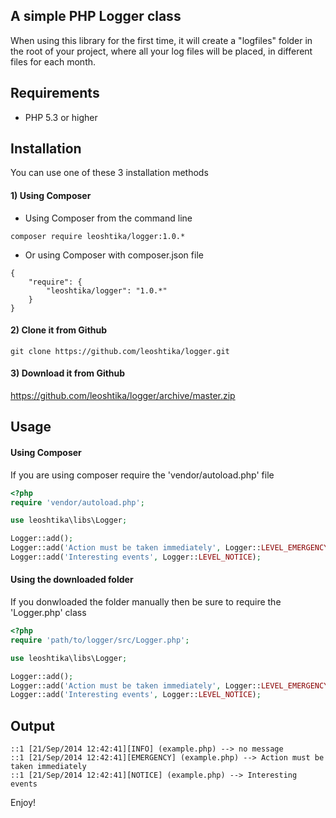 A simple PHP Logger class
--------
When using this library for the first time, it will create a "logfiles" folder in the root of your project, where all your log files will be placed, in different files for each month.


## Requirements
- PHP 5.3 or higher


## Installation
You can use one of these 3 installation methods

#### 1) Using Composer
- Using Composer from the command line
```
composer require leoshtika/logger:1.0.*
```

- Or using Composer with composer.json file
```
{
    "require": {
        "leoshtika/logger": "1.0.*"
    }
}
```

#### 2) Clone it from Github 
```
git clone https://github.com/leoshtika/logger.git
```

#### 3) Download it from Github
https://github.com/leoshtika/logger/archive/master.zip


## Usage

#### Using Composer
If you are using composer require the 'vendor/autoload.php' file
```php
<?php
require 'vendor/autoload.php';

use leoshtika\libs\Logger;

Logger::add();
Logger::add('Action must be taken immediately', Logger::LEVEL_EMERGENCY);
Logger::add('Interesting events', Logger::LEVEL_NOTICE);
```

#### Using the downloaded folder
If you donwloaded the folder manually then be sure to require the 'Logger.php' class
```php
<?php
require 'path/to/logger/src/Logger.php';

use leoshtika\libs\Logger;

Logger::add();
Logger::add('Action must be taken immediately', Logger::LEVEL_EMERGENCY);
Logger::add('Interesting events', Logger::LEVEL_NOTICE);
```


## Output
```
::1 [21/Sep/2014 12:42:41][INFO] (example.php) --> no message
::1 [21/Sep/2014 12:42:41][EMERGENCY] (example.php) --> Action must be taken immediately
::1 [21/Sep/2014 12:42:41][NOTICE] (example.php) --> Interesting events
```

Enjoy!
